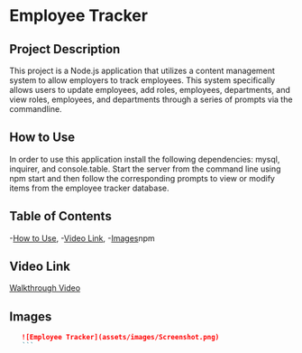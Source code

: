 # Employee Tracker

## Project Description
This project is a Node.js application that utilizes a content management system to allow employers to track employees. This system specifically allows users to update employees, add roles, employees, departments, and view roles, employees, and departments through a series of prompts via the commandline. 


## How to Use
In order to use this application install the following dependencies: mysql, inquirer, and console.table. Start the server from the command line using npm start and then follow the corresponding prompts to view or modify items from the employee tracker database.

## Table of Contents

-[How to Use](#how-to-use),
-[Video Link](#video-link),
-[Images](#images)npm

## Video Link
[Walkthrough Video](https://drive.google.com/file/d/1wn__aWdjOpzZ_dl74NU9WKMGm7C_M02Y/view)

## Images
 ```md
    ![Employee Tracker](assets/images/Screenshot.png)
    ```

